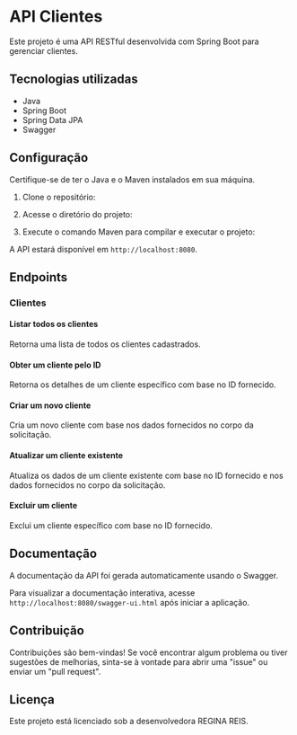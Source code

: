 # API Clientes

Este projeto é uma API RESTful desenvolvida com Spring Boot para gerenciar clientes.

## Tecnologias utilizadas

- Java
- Spring Boot
- Spring Data JPA
- Swagger

## Configuração

Certifique-se de ter o Java e o Maven instalados em sua máquina.

1. Clone o repositório:

2. Acesse o diretório do projeto:

3. Execute o comando Maven para compilar e executar o projeto:

A API estará disponível em `http://localhost:8080`.

## Endpoints

### Clientes

#### Listar todos os clientes

Retorna uma lista de todos os clientes cadastrados.

#### Obter um cliente pelo ID

Retorna os detalhes de um cliente específico com base no ID fornecido.

#### Criar um novo cliente

Cria um novo cliente com base nos dados fornecidos no corpo da solicitação.

#### Atualizar um cliente existente

Atualiza os dados de um cliente existente com base no ID fornecido e nos dados fornecidos no corpo da solicitação.

#### Excluir um cliente

Exclui um cliente específico com base no ID fornecido.

## Documentação

A documentação da API foi gerada automaticamente usando o Swagger.

Para visualizar a documentação interativa, acesse `http://localhost:8080/swagger-ui.html` após iniciar a aplicação.

## Contribuição

Contribuições são bem-vindas! Se você encontrar algum problema ou tiver sugestões de melhorias, sinta-se à vontade para abrir uma "issue" ou enviar um "pull request".

## Licença

Este projeto está licenciado sob a desenvolvedora REGINA REIS.












